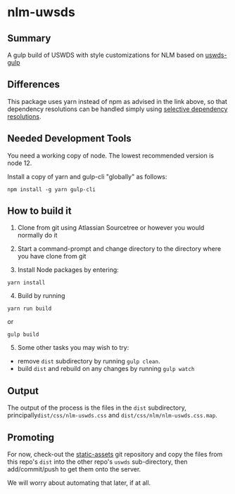 # nlm-uwsds

## Summary

A gulp build of USWDS with style customizations for NLM based on [uswds-gulp](https://github.com/uswds/uswds-gulp)

## Differences

This package uses yarn instead of npm as advised in the
link above, so that dependency resolutions can be handled 
simply using [selective dependency resolutions](https://classic.yarnpkg.com/en/docs/selective-version-resolutions/).

## Needed Development Tools

You need a working copy of node.  The lowest recommended version is node 12.

Install a copy of yarn and gulp-cli "globally" as follows:

```
npm install -g yarn gulp-cli
```

## How to build it

1. Clone from git using Atlassian Sourcetree or however you would normally do it

2. Start a command-prompt and change directory to the directory where you have clone from git

3. Install Node packages by entering:

```
yarn install
```

4. Build by running

```
yarn run build
```

or

```
gulp build
```

5. Some other tasks you may wish to try:

* remove `dist` subdirectory by running `gulp clean`.
* build `dist` and rebuild on any changes by running `gulp watch`

## Output

The output of the process is the files in the `dist` subdirectory, principally`dist/css/nlm-uswds.css` and `dist/css/nlm/nlm-uswds.css.map`.

## Promoting

For now, check-out the
[static-assets](https://git-scm.nlm.nih.gov/projects/AS/repos/static-assets)
git repository and copy the files from this repo's `dist` into the other
repo's `uswds` sub-directory, then add/commit/push to get them onto the server.

We will worry about automating that later, if at all.

